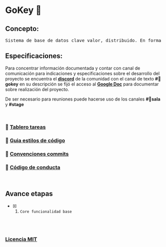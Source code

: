 # GoKey 🔑

## Concepto:

<pre>
Sistema de base de datos clave valor, distribuido. En forma de cache en memoria.
</pre>

## Especificaciones:

Para concentrar información documentada y contar con canal de comunicación para indicaciones y especificaciones sobre el desarrollo del proyecto se encuentra el [**discord**](https://discord.com/invite/AEarh2kSvn) de la comunidad con el canal de texto **#🔑gokey** en su descripción se fijó el acceso al [**Google Doc**](https://docs.google.com/document/d/1qwuyUnS0YtBLRmz4qXaywxWSTIyc023iMe9aPQXHHZk/edit) para documentar sobre realización del proyecto.

De ser necesario para reuniones puede hacerse uso de los canales **#👥sala** y **#stage**

<br>

### 🔗 [Tablero tareas](https://github.com/gophers-latam/GoKey/projects/1)

### 🔗 [Guia estilos de código](./docs/styles-go.md)

### 🔗 [Convenciones commits](./docs/conv-commits.md)

### 🔗 [Código de conducta](./docs/CODE_OF_CONDUCT.md)

<br>


## Avance etapas

- [x] 1. ```Core funcionalidad base```

<br><br>

### [Licencia MIT](./LICENSE)
